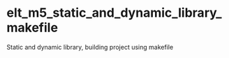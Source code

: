 # elt_m5_static_and_dynamic_library_makefile
Static and dynamic library, building project using makefile
